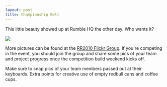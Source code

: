 ```yaml
---
layout: post
title: Championship Belt
---
```


This little beauty showed up at Rumble HQ the other day. Who wants it?

<img src="http://farm5.static.flickr.com/4125/5063763656_c8ab8659de.jpg"/>

More pictures can be found at the
<a href="http://www.flickr.com/groups/rumble2010/">RR2010 Flickr Group</a>.
If you're competing in the event, you should join the group and share some
pics of your team and project progress once the competition build weekend
kicks off.

Make sure to snap pics of your team members passed out at their keyboards.
Extra points for creative use of empty redbull cans and coffee cups.
